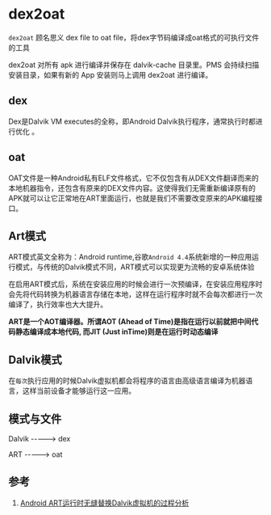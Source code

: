 # dex2oat

`dex2oat` 顾名思义 dex file to oat file，将dex字节码编译成oat格式的可执行文件的工具

dex2oat 对所有 apk 进行编译并保存在 dalvik-cache 目录里。PMS 会持续扫描安装目录，如果有新的 App 安装则马上调用 dex2oat 进行编译。

## dex

Dex是Dalvik VM executes的全称，即Android Dalvik执行程序，通常执行时都进行优化 。

## oat

OAT文件是一种Android私有ELF文件格式，它不仅包含有从DEX文件翻译而来的本地机器指令，还包含有原来的DEX文件内容。这使得我们无需重新编译原有的APK就可以让它正常地在ART里面运行，也就是我们不需要改变原来的APK编程接口。

## Art模式

ART模式英文全称为：Android runtime,谷歌`Android 4.4`系统新增的一种应用运行模式，与传统的Dalvik模式不同，ART模式可以实现更为流畅的安卓系统体验

在启用ART模式后，系统在安装应用的时候会进行一次预编译，在安装应用程序时会先将代码转换为机器语言存储在本地，这样在运行程序时就不会每次都进行一次编译了，执行效率也大大提升。

**ART是一个AOT编译器。所谓AOT (Ahead of Time)是指在运行以前就把中间代码静态编译成本地代码, 而JIT (Just inTime)则是在运行时动态编译**

## Dalvik模式

在`每次`执行应用的时候Dalvik虚拟机都会将程序的语言由高级语言编译为机器语言，这样当前设备才能够运行这一应用。


## 模式与文件

Dalvik   ----->      dex

ART      ----->      oat

## 参考

1. [Android ART运行时无缝替换Dalvik虚拟机的过程分析](http://blog.csdn.net/luoshengyang/article/details/18006645)



